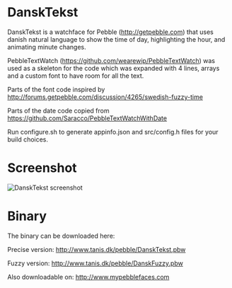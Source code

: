DanskTekst
==========

DanskTekst is a watchface for Pebble (http://getpebble.com) that uses danish natural language to show the time of day, highlighting the hour, and animating minute changes.

PebbleTextWatch (https://github.com/wearewip/PebbleTextWatch) was used as a skeleton for the code which was expanded with 4 lines, arrays and a custom font to have room for all the text.

Parts of the font code inspired by http://forums.getpebble.com/discussion/4265/swedish-fuzzy-time

Parts of the date code copied from https://github.com/Saracco/PebbleTextWatchWithDate

Run configure.sh to generate appinfo.json and src/config.h files for your build choices.

Screenshot
==========
![DanskTekst screenshot](http://www.tanis.dk/pebble/screenshots/DanskTekst.png)

Binary
======
The binary can be downloaded here:

Precise version:
http://www.tanis.dk/pebble/DanskTekst.pbw

Fuzzy version:
http://www.tanis.dk/pebble/DanskFuzzy.pbw

Also downloadable on:
http://www.mypebblefaces.com
